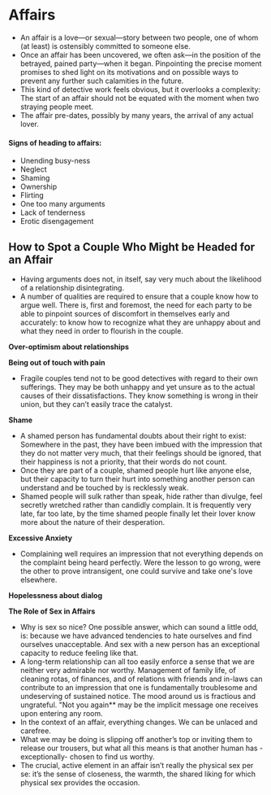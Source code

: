 # Affairs

* An affair is a love—or sexual—story between two people, one of whom (at least) is ostensibly committed to someone else.
* Once an affair has been uncovered, we often ask—in the position of the betrayed, pained party—when it began. Pinpointing the precise moment promises to shed light on its motivations and on possible ways to prevent any further such calamities in the future.
* This kind of detective work feels obvious, but it overlooks a complexity: The start of an affair should not be equated with the moment when two straying people meet.
* The affair pre-dates, possibly by many years, the arrival of any actual lover.

#### Signs of heading to affairs:

* Unending busy-ness
* Neglect
* Shaming
* Ownership
* Flirting
* One too many arguments
* Lack of tenderness
* Erotic disengagement

## How to Spot a Couple Who Might be Headed for an Affair

* Having arguments does not, in itself, say very much about the likelihood of a relationship disintegrating.
* A number of qualities are required to ensure that a couple know how to argue well. There is, first and foremost, the need for each party to be able to pinpoint sources of discomfort in themselves early and accurately: to know how to recognize what they are unhappy about and what they need in order to flourish in the couple.

**Over-optimism about relationships**

**Being out of touch with pain**

* Fragile couples tend not to be good detectives with regard to their own sufferings. They may be both unhappy and yet unsure as to the actual causes of their dissatisfactions. They know something is wrong in their union, but they can’t easily trace the catalyst.

**Shame**

* A shamed person has fundamental doubts about their right to exist: Somewhere in the past, they have been imbued with the impression that they do not matter very much, that their feelings should be ignored, that their happiness is not a priority, that their words do not count.
* Once they are part of a couple, shamed people hurt like anyone else, but their capacity to turn their hurt into something another person can understand and be touched by is recklessly weak.
* Shamed people will sulk rather than speak, hide rather than divulge, feel secretly wretched rather than candidly complain. It is frequently very late, far too late, by the time shamed people finally let their lover know more about the nature of their desperation.

**Excessive Anxiety**

* Complaining well requires an impression that not everything depends on the complaint being heard perfectly. Were the lesson to go wrong, were the other to prove intransigent, one could survive and take one's love elsewhere.

**Hopelessness about dialog**

**The Role of Sex in Affairs**

* Why is sex so nice? One possible answer, which can sound a little odd, is: because we have advanced tendencies to hate ourselves and find ourselves unacceptable. And sex with a new person has an exceptional capacity to reduce feeling like that.
* A long-term relationship can all too easily enforce a sense that we are neither very admirable nor worthy. Management of family life, of cleaning rotas, of finances, and of relations with friends and in-laws can contribute to an impression that one is fundamentally troublesome and undeserving of sustained notice. The mood around us is fractious and ungrateful. "Not you again** may be the implicit message one receives upon entering any room.
* In the context of an affair, everything changes. We can be unlaced and carefree.
* What we may be doing is slipping off another’s top or inviting them to release our trousers, but what all this means is that another human has -exceptionally- chosen to find us worthy.
* The crucial, active element in an affair isn’t really the physical sex per se: it’s the sense of closeness, the warmth, the shared liking for which physical sex provides the occasion.
